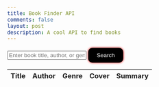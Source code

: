 ```yaml
---
title: Book Finder API
comments: false
layout: post
description: A cool API to find books
---
```


<!-- Input box and button for filter -->
<div>
  <input type="text" id="filterInput" placeholder="Enter book title, author, or genre">
  <button id="searchButton" onclick="fetchData()">Search</button>
</div>

<!-- HTML table fragment for page -->
<table>
  <thead>
    <tr>
      <th>Title</th>
      <th>Author</th>
      <th>Genre</th>
      <th>Cover</th>
      <th>Summary</th>
    </tr>
  </thead>
  <tbody id="resultsTableBody">
    <!-- Results will be inserted here -->
  </tbody>
</table>

<style>
  #searchButton {
    background-color: black;
    color: white;
    border: none;
    padding: 10px 20px;
    border-radius: 10px;
    box-shadow: 0 0 5px red;
    cursor: pointer;
  }
  #searchButton:hover {
    box-shadow: 0 0 10px red;
  }
</style>

<script>
  async function fetchData() {
    const filter = document.getElementById('filterInput').value;
    const response = await fetch(`https://openlibrary.org/search.json?q=${filter}`);
    const data = await response.json();
    
    const tableBody = document.getElementById('resultsTableBody');
    tableBody.innerHTML = ''; // Clear previous results

    data.docs.forEach(book => {
      const row = document.createElement('tr');
      row.innerHTML = `
        <td>${book.title}</td>
        <td>${book.author_name ? book.author_name.join(', ') : 'Unknown'}</td>
        <td>${book.subject ? book.subject.join(', ') : 'Unknown'}</td>
        <td><img src="https://covers.openlibrary.org/b/id/${book.cover_i}-M.jpg" alt="Cover Image" width="50"></td>
        <td>${book.first_sentence ? book.first_sentence.join(' ') : 'No summary available'}</td>
      `;
      tableBody.appendChild(row);
    });
  }
</script>